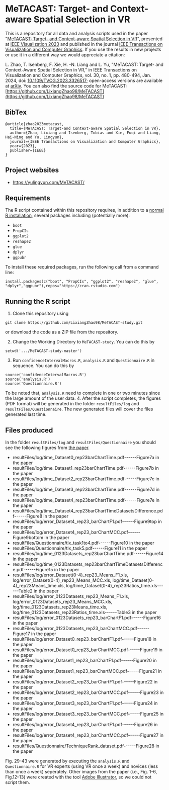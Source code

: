 # MeTACAST: Target- and Context-aware Spatial Selection in VR
This is a repository for all data and analysis scripts used in the paper "[MeTACAST: Target- and Context-aware Spatial Selection in VR](https://doi.org/10.1109/TVCG.2023.3326517)", presented at [IEEE Visualization 2023](http://ieeevis.org/year/2023/welcome) and published in the journal [IEEE Transactions on Visualization and Computer Graphics](https://ieeexplore.ieee.org/xpl/RecentIssue.jsp?punumber=2945). If you use the results in new projects or use it in a different way we would appreciate a citation:

L. Zhao, T. Isenberg, F. Xie, H. -N. Liang and L. Yu, "MeTACAST: Target- and Context-Aware Spatial Selection in VR," in IEEE Transactions on Visualization and Computer Graphics, vol. 30, no. 1, pp. 480-494, Jan. 2024, doi: [10.1109/TVCG.2023.3326517](https://doi.org/10.1109/TVCG.2023.3326517); open-access versions are available at [arXiv](https://arxiv.org/abs/2308.03616).
You can also find the source code for MeTACAST: [https://github.com/LixiangZhao98/MeTACAST](https://github.com/LixiangZhao98/MeTACAST)

## BibTex

```
@article{zhao2023metacast,
  title={MeTACAST: Target-and Context-aware Spatial Selection in VR},
  author={Zhao, Lixiang and Isenberg, Tobias and Xie, Fuqi and Liang, Hai-Ning and Yu, Lingyun},
  journal={IEEE Transactions on Visualization and Computer Graphics},
  year={2023},
  publisher={IEEE}
}
```
## Project websites
* https://yulingyun.com/MeTACAST/


## Requirements

The R script contained within this repository requires, in addition to a [normal R installation](https://cran.r-project.org/), several packages including (potentially more):

* `boot`
* `PropCIs`
* `ggplot2`
* `reshape2`
* `glue`
* `dplyr`
* `ggpubr`

To install these required packages, run the following call from a command line: 
```
install.packages(c("boot", "PropCIs", "ggplot2", "reshape2", "glue", "dplyr","ggpubr"),repos="https://cran.rstudio.com")
```


## Running the R script

1. Clone this repository using 
```
git clone https://github.com/LixiangZhao98/MeTACAST-study.git
```
 or download the code as a ZIP file from the repository.

2. Change the Working Directory to `MeTACAST-study`. You can do this by
```
setwd('.../MeTACAST-study-master')
```
3. Run `confidenceIntervalMacros.R`, `analysis.R` and `Questionnaire.R` in sequence. You can do this by
```
source('confidenceIntervalMacros.R')
source('analysis.R')
source('Questionnaire.R')
```
To be noted that, `analysis.R` need to complete in one or two minutes since the large amount of the user data.
4. After the script completes, the figures (PDF format) will be generated in the folder `resultFiles/log` and `resultFiles/Questionnaire`. The new generated files will cover the files generated last time.

## Files produced

In the folder `resultFiles/log` and `resultFiles/Questionnaire` you should see the following figures from [the paper](https://github.com/LixiangZhao98/asset/tree/master/Publications/Papers/MeTACAST.pdf).


* resultFiles/log/time_Dataset0_rep23barChartTime.pdf------Figure7a in the paper
* resultFiles/log/time_Dataset1_rep23barChartTime.pdf------Figure7b in the paper
* resultFiles/log/time_Dataset2_rep23barChartTime.pdf------Figure7c in the paper
* resultFiles/log/time_Dataset3_rep23barChartTime.pdf------Figure7d in the paper
* resultFiles/log/time_Dataset4_rep23barChartTime.pdf------Figure7e in the paper
* resultFiles/log/time_Dataset4_rep23barChartTimeDatasetsDifference.pdf------Figure8 in the paper
* resultFiles/log/error_Dataset4_rep23_barChartF1.pdf------Figure9top in the paper
* resultFiles/log/error_Dataset4_rep23_barChartMCC.pdf------Figure9bottom in the paper
* resultFiles/Questionnaire/tlx_task1to4.pdf------Figure10 in the paper
* resultFiles/Questionnaire/tlx_task5.pdf------Figure11 in the paper
* resultFiles/log/time_0123Datasets_rep23barChartTime.pdf------Figure14 in the paper
* resultFiles/log/time_0123Datasets_rep23barChartTimeDatasetsDifference.pdf------Figure15 in the paper
* resultFiles/log/error_Dataset(0-4)_rep23_Means_F1.xls, log/error_Dataset(0-4)_rep23_Means_MCC.xls, log/time_Dataset(0-4)_rep23Means_time.xls, log/time_Dataset(0-4)_rep23Ratios_time.xls------Table2 in the paper
* resultFiles/log/error_0123Datasets_rep23_Means_F1.xls, log/error_0123Datasets_rep23_Means_MCC.xls, log/time_0123Datasets_rep23Means_time.xls, log/time_0123Datasets_rep23Ratios_time.xls------Table3 in the paper
* resultFiles/log/error_0123Datasets_rep23_barChartF1.pdf------Figure16 in the paper
* resultFiles/log/error_0123Datasets_rep23_barChartMCC.pdf------Figure17 in the paper
* resultFiles/log/error_Dataset0_rep23_barChartF1.pdf------Figure18 in the paper
* resultFiles/log/error_Dataset0_rep23_barChartMCC.pdf------Figure19 in the paper
* resultFiles/log/error_Dataset1_rep23_barChartF1.pdf------Figure20 in the paper
* resultFiles/log/error_Dataset1_rep23_barChartMCC.pdf------Figure21 in the paper
* resultFiles/log/error_Dataset2_rep23_barChartF1.pdf------Figure22 in the paper
* resultFiles/log/error_Dataset2_rep23_barChartMCC.pdf------Figure23 in the paper
* resultFiles/log/error_Dataset3_rep23_barChartF1.pdf------Figure24 in the paper
* resultFiles/log/error_Dataset3_rep23_barChartMCC.pdf------Figure25 in the paper
* resultFiles/log/error_Dataset4_rep23_barChartF1.pdf------Figure26 in the paper
* resultFiles/log/error_Dataset4_rep23_barChartMCC.pdf------Figure27 in the paper
* resultFiles/Questionnaire/TechniqueRank_dataset.pdf------Figure28 in the paper

Fig. 29-43 were generated by executing the `analysis.R` and `Questionnaire.R` for VR experts (using VR once a week) and novices (less than once a week) seperately.
Other images from the paper (i.e., Fig. 1-6, Fig.12–13) were created with the tool [Adobe Illustrator](https://www.adobe.com/products/illustrator/free-trial-download.html), so we could not script them.
